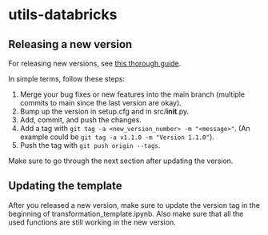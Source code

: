# utils-databricks


## Releasing a new version

For releasing new versions, see [this thorough guide](https://py-pkgs.org/07-releasing-versioning.html).

In simple terms, follow these steps:
1. Merge your bug fixes or new features into the main branch (multiple commits to main since the last version are okay).
2. Bump up the version in setup.cfg and in src/__init__.py.
3. Add, commit, and push the changes.
4. Add a tag with `git tag -a <new_version_number> -m "<message>"`. (An example could be `git tag -a v1.1.0 -m "Version 1.1.0"`).
5. Push the tag with `git push origin --tags`.

Make sure to go through the next section after updating the version.

## Updating the template
After you released a new version, make sure to update the version tag in the beginning of transformation_template.ipynb.
Also make sure that all the used functions are still working in the new version.
